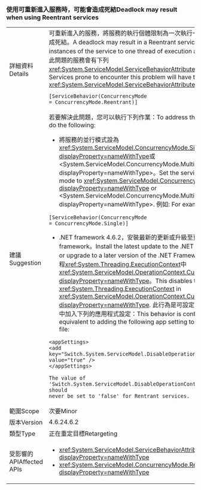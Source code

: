 ### <a name="deadlock-may-result-when-using-reentrant-services"></a><span data-ttu-id="535bb-101">使用可重新進入服務時，可能會造成死結</span><span class="sxs-lookup"><span data-stu-id="535bb-101">Deadlock may result when using Reentrant services</span></span>

|   |   |
|---|---|
|<span data-ttu-id="535bb-102">詳細資料</span><span class="sxs-lookup"><span data-stu-id="535bb-102">Details</span></span>|<span data-ttu-id="535bb-103">可重新進入的服務，將服務的執行個體限制為一次執行一個執行緒可能會造成死結。</span><span class="sxs-lookup"><span data-stu-id="535bb-103">A deadlock may result in a Reentrant service, which restricts instances of the service to one thread of execution at a time.</span></span> <span data-ttu-id="535bb-104">容易發生此問題的服務會有下列<xref:System.ServiceModel.ServiceBehaviorAttribute>標定程式碼中：</span><span class="sxs-lookup"><span data-stu-id="535bb-104">Services prone to encounter this problem will have the following <xref:System.ServiceModel.ServiceBehaviorAttribute> in their code:</span></span><pre><code class="language-csharp">[ServiceBehavior(ConcurrencyMode = ConcurrencyMode.Reentrant)]&#13;&#10;</code></pre>|
|<span data-ttu-id="535bb-105">建議</span><span class="sxs-lookup"><span data-stu-id="535bb-105">Suggestion</span></span>|<span data-ttu-id="535bb-106">若要解決此問題，您可以執行下列作業：</span><span class="sxs-lookup"><span data-stu-id="535bb-106">To address this issue, you can do the following:</span></span><ul><li><span data-ttu-id="535bb-107">將服務的並行模式設為<xref:System.ServiceModel.ConcurrencyMode.Single?displayProperty=nameWithType>或&lt;System.ServiceModel.ConcurrencyMode.Multiple?displayProperty=nameWithType&gt;。</span><span class="sxs-lookup"><span data-stu-id="535bb-107">Set the service's concurrency mode to <xref:System.ServiceModel.ConcurrencyMode.Single?displayProperty=nameWithType> or &lt;System.ServiceModel.ConcurrencyMode.Multiple?displayProperty=nameWithType&gt;.</span></span> <span data-ttu-id="535bb-108">例如: </span><span class="sxs-lookup"><span data-stu-id="535bb-108">For example:</span></span></li></ul><pre><code class="language-csharp">[ServiceBehavior(ConcurrencyMode = ConcurrencyMode.Single)]&#13;&#10;</code></pre><ul><li><span data-ttu-id="535bb-109">.NET framework 4.6.2，安裝最新的更新或升級至更新版本的.NET framework。</span><span class="sxs-lookup"><span data-stu-id="535bb-109">Install the latest update to the .NET Framework 4.6.2, or upgrade to a later version of the .NET Framework.</span></span> <span data-ttu-id="535bb-110">這會停用的流程<xref:System.Threading.ExecutionContext>中<xref:System.ServiceModel.OperationContext.Current?displayProperty=nameWithType>。</span><span class="sxs-lookup"><span data-stu-id="535bb-110">This disables the flow of the <xref:System.Threading.ExecutionContext> in <xref:System.ServiceModel.OperationContext.Current?displayProperty=nameWithType>.</span></span> <span data-ttu-id="535bb-111">此行為是可設定;相當於您的組態檔中加入下列的應用程式設定：</span><span class="sxs-lookup"><span data-stu-id="535bb-111">This behavior is configurable; it is equivalent to adding the following app setting to your configuration file:</span></span></li></ul><pre><code class="language-xml">&lt;appSettings&gt;&#13;&#10;&lt;add key=&quot;Switch.System.ServiceModel.DisableOperationContextAsyncFlow&quot; value=&quot;true&quot; /&gt;&#13;&#10;&lt;/appSettings&gt;&#13;&#10;&#13;&#10;The value of &#39;Switch.System.ServiceModel.DisableOperationContextAsyncFlow&#39; should never be set to &#39;false&#39; for Rentrant services.&#13;&#10;</code></pre>|
|<span data-ttu-id="535bb-112">範圍</span><span class="sxs-lookup"><span data-stu-id="535bb-112">Scope</span></span>|<span data-ttu-id="535bb-113">次要</span><span class="sxs-lookup"><span data-stu-id="535bb-113">Minor</span></span>|
|<span data-ttu-id="535bb-114">版本</span><span class="sxs-lookup"><span data-stu-id="535bb-114">Version</span></span>|<span data-ttu-id="535bb-115">4.6.2</span><span class="sxs-lookup"><span data-stu-id="535bb-115">4.6.2</span></span>|
|<span data-ttu-id="535bb-116">類型</span><span class="sxs-lookup"><span data-stu-id="535bb-116">Type</span></span>|<span data-ttu-id="535bb-117">正在重定目標</span><span class="sxs-lookup"><span data-stu-id="535bb-117">Retargeting</span></span>|
|<span data-ttu-id="535bb-118">受影響的 API</span><span class="sxs-lookup"><span data-stu-id="535bb-118">Affected APIs</span></span>|<ul><li><xref:System.ServiceModel.ServiceBehaviorAttribute?displayProperty=nameWithType></li><li><xref:System.ServiceModel.ConcurrencyMode.Reentrant?displayProperty=nameWithType></li></ul>|

